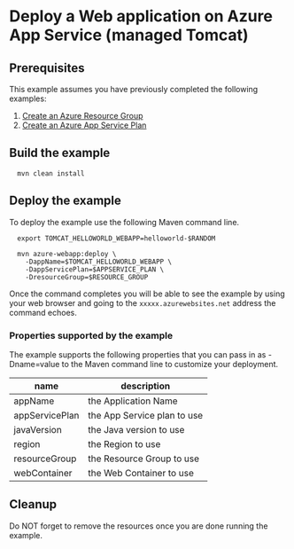 
# Deploy a Web application on Azure App Service (managed Tomcat)

## Prerequisites

This example assumes you have previously completed the following examples:

1. [Create an Azure Resource Group](../../group/create/)
1. [Create an Azure App Service Plan](../create-plan/)

<!-- workflow.include(../create-plan/README.md) -->

## Build the example

<!-- workflow.run() 

cd appservice/tomcat-helloworld

  -->

````shell
  mvn clean install
````

## Deploy the example

To deploy the example use the following Maven command line.

````shell
  export TOMCAT_HELLOWORLD_WEBAPP=helloworld-$RANDOM

  mvn azure-webapp:deploy \
    -DappName=$TOMCAT_HELLOWORLD_WEBAPP \
    -DappServicePlan=$APPSERVICE_PLAN \
    -DresourceGroup=$RESOURCE_GROUP
````

<!-- workflow.run()

cd ../..

  -->

<!-- workflow.directOnly() 

export RESULT=$(az webapp show --resource-group $RESOURCE_GROUP --name $TOMCAT_HELLOWORLD_WEBAPP --output tsv --query state)
if [[ "$RESULT" != Running ]]; then
  echo 'Web application is not running'
  az group delete --name $RESOURCE_GROUP --yes || true
  exit 1
fi

export URL=https://$(az webapp show --resource-group $RESOURCE_GROUP --name $TOMCAT_HELLOWORLD_WEBAPP --output tsv --query defaultHostName)
export RESULT=$(curl $URL)

az group delete --name $RESOURCE_GROUP --yes || true

if [[ "$RESULT" != *"Hello World"* ]]; then
  echo "Response did not contain 'Hello World'"
  exit 1
fi

  -->

Once the command completes you will be able to see the example by using your 
web browser and going to the ```xxxxx.azurewebsites.net``` address the command
echoes.

### Properties supported by the example

The example supports the following properties that you can pass in as
-Dname=value to the Maven command line to customize your deployment.

| name                   | description                  |
|------------------------|------------------------------|
| appName                | the Application Name         |
| appServicePlan         | the App Service plan to use  |
| javaVersion            | the Java version to use      |
| region                 | the Region to use            |
| resourceGroup          | the Resource Group to use    |
| webContainer           | the Web Container to use     |

## Cleanup

Do NOT forget to remove the resources once you are done running the example.
